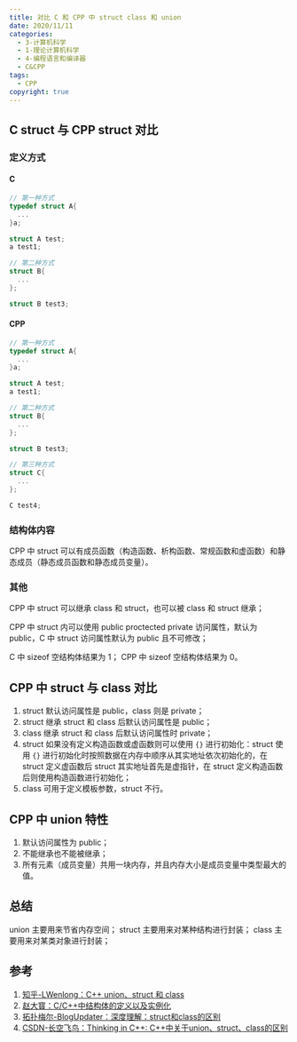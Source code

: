 ```yaml
---
title: 对比 C 和 CPP 中 struct class 和 union
date: 2020/11/11
categories:
  - 3-计算机科学
  - 1-理论计算机科学
  - 4-编程语言和编译器
  - C&CPP
tags:
  - CPP
copyright: true
---
```


## C struct 与 CPP struct 对比

### 定义方式

#### C

```c
// 第一种方式
typedef struct A{
  ...
}a;

struct A test;
a test1;

// 第二种方式
struct B{
  ...
};

struct B test3;
```

#### CPP

```c++
// 第一种方式
typedef struct A{
  ...
}a;

struct A test;
a test1;

// 第二种方式
struct B{
  ...
};

struct B test3;

// 第三种方式
struct C{
  ...
};

C test4;
```

### 结构体内容

CPP 中 struct 可以有成员函数（构造函数、析构函数、常规函数和虚函数）和静态成员（静态成员函数和静态成员变量）。

### 其他

CPP 中 struct 可以继承 class 和 struct，也可以被 class 和 struct 继承；

CPP 中 struct 内可以使用 public proctected private 访问属性，默认为 public，C 中 struct 访问属性默认为 public 且不可修改；

C 中 sizeof 空结构体结果为 1；
CPP 中 sizeof 空结构体结果为 0。

## CPP 中 struct 与 class 对比

1. struct 默认访问属性是 public，class 则是 private；
2. struct 继承 struct 和 class 后默认访问属性是 public；
3. class 继承 struct 和 class 后默认访问属性时 private；
4. struct 如果没有定义构造函数或虚函数则可以使用 `{}` 进行初始化：struct 使用 `{}` 进行初始化时按照数据在内存中顺序从其实地址依次初始化的，在 struct 定义虚函数后 struct 其实地址首先是虚指针，在 struct 定义构造函数后则使用构造函数进行初始化；
5. class 可用于定义模板参数，struct 不行。

## CPP 中 union 特性

1. 默认访问属性为 public；
2. 不能继承也不能被继承；
3. 所有元素（成员变量）共用一块内存，并且内存大小是成员变量中类型最大的值。

## 总结

union 主要用来节省内存空间；
struct 主要用来对某种结构进行封装；
class 主要用来对某类对象进行封装；

## 参考
1. [知乎-LWenlong：C++ union、struct 和 class][1]
2. [赵大寳：C/C++中结构体的定义以及实例化][2]
3. [拓扑梅尔-BlogUpdater：深度理解：struct和class的区别][3]
4. [CSDN-长空飞鸟：Thinking in C++: C++中关于union、struct、class的区别][4]

[1]: https://zhuanlan.zhihu.com/p/106676923
[2]: https://fuhailin.github.io/C-CPP-Structer/
[3]: https://www.topomel.com/archives/1297.html
[4]: https://blog.csdn.net/iflysoft/article/details/9232885